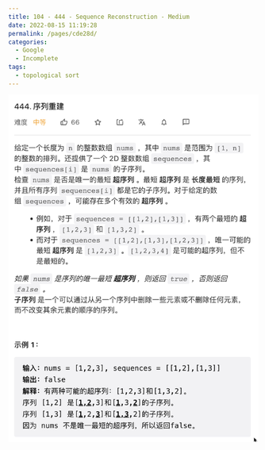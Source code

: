 ```yaml
---
title: 104 - 444 - Sequence Reconstruction - Medium
date: 2022-08-15 11:19:28
permalink: /pages/cde28d/
categories:
  - Google
  - Incomplete
tags:
  - topological sort 
---
```


![](https://raw.githubusercontent.com/emmableu/image/master/202208161950574.png)